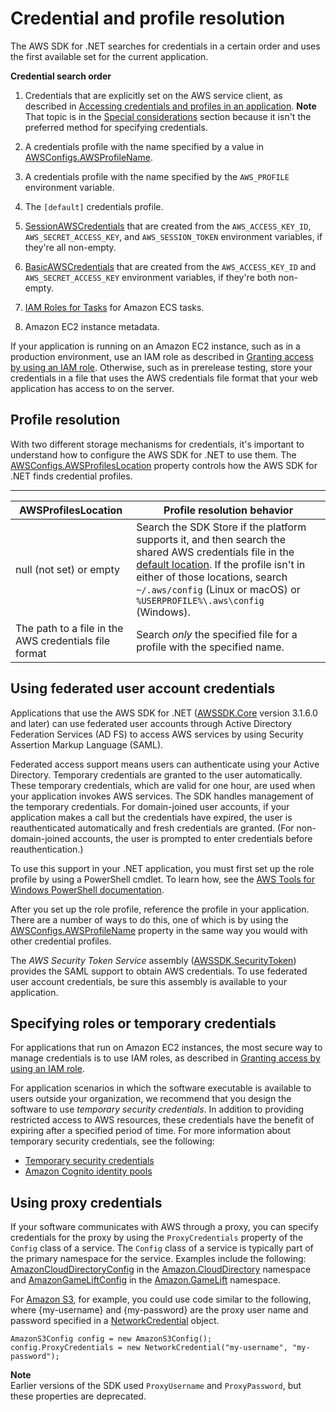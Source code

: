 # Credential and profile resolution<a name="creds-assign"></a>

The AWS SDK for \.NET searches for credentials in a certain order and uses the first available set for the current application\.

**Credential search order**

1. Credentials that are explicitly set on the AWS service client, as described in [Accessing credentials and profiles in an application](creds-locate.md)\.
**Note**  
That topic is in the [Special considerations](special-considerations.md) section because it isn't the preferred method for specifying credentials\.

1. A credentials profile with the name specified by a value in [AWSConfigs\.AWSProfileName](https://docs.aws.amazon.com/sdkfornet/v3/apidocs/items/Amazon/TAWSConfigs.html#properties)\.

1. A credentials profile with the name specified by the `AWS_PROFILE` environment variable\.

1. The `[default]` credentials profile\.

1. [SessionAWSCredentials](https://docs.aws.amazon.com/sdkfornet/v3/apidocs/items/Runtime/TSessionAWSCredentials.html) that are created from the `AWS_ACCESS_KEY_ID`, `AWS_SECRET_ACCESS_KEY`, and `AWS_SESSION_TOKEN` environment variables, if they're all non\-empty\.

1.  [BasicAWSCredentials](https://docs.aws.amazon.com/sdkfornet/v3/apidocs/items/Runtime/TBasicAWSCredentials.html) that are created from the `AWS_ACCESS_KEY_ID` and `AWS_SECRET_ACCESS_KEY` environment variables, if they're both non\-empty\.

1. [IAM Roles for Tasks](https://docs.aws.amazon.com/AmazonECS/latest/developerguide/task-iam-roles.html) for Amazon ECS tasks\.

1. Amazon EC2 instance metadata\.

If your application is running on an Amazon EC2 instance, such as in a production environment, use an IAM role as described in [Granting access by using an IAM role](net-dg-hosm.md)\. Otherwise, such as in prerelease testing, store your credentials in a file that uses the AWS credentials file format that your web application has access to on the server\.

## Profile resolution<a name="net-dg-config-creds-profile-resolution"></a>

With two different storage mechanisms for credentials, it's important to understand how to configure the AWS SDK for \.NET to use them\. The [AWSConfigs\.AWSProfilesLocation](https://docs.aws.amazon.com/sdkfornet/v3/apidocs/items/Amazon/TAWSConfigs.html) property controls how the AWS SDK for \.NET finds credential profiles\.


****  

| AWSProfilesLocation | Profile resolution behavior | 
| --- | --- | 
|  null \(not set\) or empty  |  Search the SDK Store if the platform supports it, and then search the shared AWS credentials file in the [default location](creds-file.md)\. If the profile isn't in either of those locations, search `~/.aws/config` \(Linux or macOS\) or `%USERPROFILE%\.aws\config` \(Windows\)\.  | 
|  The path to a file in the AWS credentials file format  |  Search *only* the specified file for a profile with the specified name\.  | 

## Using federated user account credentials<a name="net-dg-config-creds-saml"></a>

Applications that use the AWS SDK for \.NET \([AWSSDK\.Core](https://www.nuget.org/packages/AWSSDK.Core/) version 3\.1\.6\.0 and later\) can use federated user accounts through Active Directory Federation Services \(AD FS\) to access AWS services by using Security Assertion Markup Language \(SAML\)\.

Federated access support means users can authenticate using your Active Directory\. Temporary credentials are granted to the user automatically\. These temporary credentials, which are valid for one hour, are used when your application invokes AWS services\. The SDK handles management of the temporary credentials\. For domain\-joined user accounts, if your application makes a call but the credentials have expired, the user is reauthenticated automatically and fresh credentials are granted\. \(For non\-domain\-joined accounts, the user is prompted to enter credentials before reauthentication\.\)

To use this support in your \.NET application, you must first set up the role profile by using a PowerShell cmdlet\. To learn how, see the [AWS Tools for Windows PowerShell documentation](https://docs.aws.amazon.com/powershell/latest/userguide/saml-pst.html)\.

After you set up the role profile, reference the profile in your application\. There are a number of ways to do this, one of which is by using the [AWSConfigs\.AWSProfileName](https://docs.aws.amazon.com/sdkfornet/v3/apidocs/items/Amazon/TAWSConfigs.html) property in the same way you would with other credential profiles\.

The *AWS Security Token Service* assembly \([AWSSDK\.SecurityToken](https://www.nuget.org/packages/AWSSDK.SecurityToken/)\) provides the SAML support to obtain AWS credentials\. To use federated user account credentials, be sure this assembly is available to your application\.

## Specifying roles or temporary credentials<a name="net-dg-config-creds-assign-role"></a>

For applications that run on Amazon EC2 instances, the most secure way to manage credentials is to use IAM roles, as described in [Granting access by using an IAM role](net-dg-hosm.md)\.

For application scenarios in which the software executable is available to users outside your organization, we recommend that you design the software to use *temporary security credentials*\. In addition to providing restricted access to AWS resources, these credentials have the benefit of expiring after a specified period of time\. For more information about temporary security credentials, see the following:
+  [Temporary security credentials](https://docs.aws.amazon.com/IAM/latest/UserGuide/TokenBasedAuth.html) 
+  [Amazon Cognito identity pools](https://docs.aws.amazon.com/cognito/latest/developerguide/cognito-identity.html)

## Using proxy credentials<a name="net-dg-config-creds-proxy"></a>

If your software communicates with AWS through a proxy, you can specify credentials for the proxy by using the `ProxyCredentials` property of the `Config` class of a service\. The `Config` class of a service is typically part of the primary namespace for the service\. Examples include the following: [AmazonCloudDirectoryConfig](https://docs.aws.amazon.com/sdkfornet/v3/apidocs/items/CloudDirectory/TCloudDirectoryConfig.html) in the [Amazon\.CloudDirectory](https://docs.aws.amazon.com/sdkfornet/v3/apidocs/items/CloudDirectory/NCloudDirectory.html) namespace and [AmazonGameLiftConfig](https://docs.aws.amazon.com/sdkfornet/v3/apidocs/items/GameLift/TGameLiftConfig.html) in the [Amazon\.GameLift](https://docs.aws.amazon.com/sdkfornet/v3/apidocs/items/GameLift/NGameLift.html) namespace\.

For [Amazon S3](https://docs.aws.amazon.com/sdkfornet/v3/apidocs/items/S3/TS3Config.html), for example, you could use code similar to the following, where \{my\-username\} and \{my\-password\} are the proxy user name and password specified in a [NetworkCredential](https://docs.microsoft.com/en-us/dotnet/api/system.net.networkcredential) object\.

```
AmazonS3Config config = new AmazonS3Config();
config.ProxyCredentials = new NetworkCredential("my-username", "my-password");
```

**Note**  
Earlier versions of the SDK used `ProxyUsername` and `ProxyPassword`, but these properties are deprecated\.